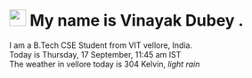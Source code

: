
<h1><img src="https://emojis.slackmojis.com/emojis/images/1531849430/4246/blob-sunglasses.gif?1531849430" width="30"/> My name is Vinayak Dubey .</h1>
<p>I am a B.Tech CSE Student from VIT vellore, India. <br> Today is Thursday, 17 September, 11:45 am IST <br> The weather in vellore today is 304 Kelvin, <i> light rain </i><p>